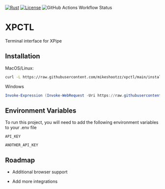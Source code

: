 [![Rust](https://img.shields.io/badge/Rust-%23000000.svg?e&logo=rust&logoColor=white)](#)
[![License](https://img.shields.io/badge/License-Apache%202.0-blue.svg)](https://opensource.org/licenses/Apache-2.0)
![GitHub Actions Workflow Status](https://img.shields.io/github/actions/workflow/status/mikeshootzz/xpctl/workflow.yaml)

# XPCTL
Terminal interface for XPipe

## Installation

MacOS/Linux:

```bash
curl -L https://raw.githubusercontent.com/mikeshootzz/xpctl/main/install-scripts/unix.sh | bash
```

Windows

```powershell
Invoke-Expression (Invoke-WebRequest -Uri https://raw.githubusercontent.com/mikeshootzz/xpctl/main/install-scripts/windows.ps1 -UseBasicParsing).Content
```

## Environment Variables

To run this project, you will need to add the following environment variables to your .env file

`API_KEY`

`ANOTHER_API_KEY`


## Roadmap

- Additional browser support

- Add more integrations

